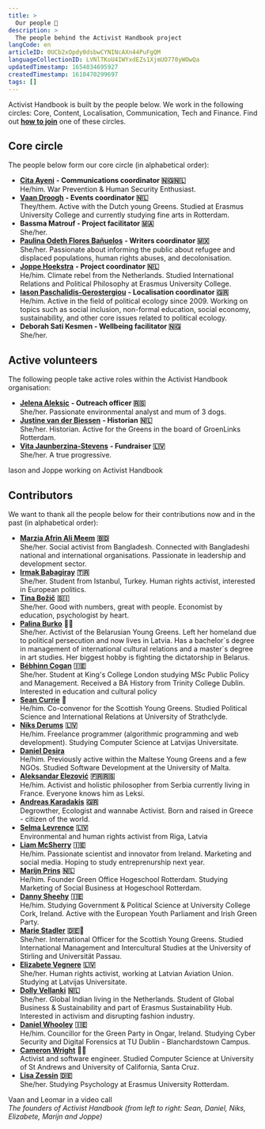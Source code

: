 ```yaml
---
title: >
  Our people 👋
description: >
  The people behind the Activist Handbook project
langCode: en
articleID: 0UCb2xOpdy0dsbwCYNINcAXn44PuFgQM
languageCollectionID: LVNlTKoU4IWYxdEZs1XjmUO770yWOwQa
updatedTimestamp: 1654034695927
createdTimestamp: 1610470299697
tags: []
---
```


Activist Handbook is built by the people below. We work in the following circles: Core, Content, Localisation, Communication, Tech and Finance. Find out [**how to join**](/join) one of these circles.

## Core circle

The people below form our core circle (in alphabetical order):

-   [**Cita Ayeni**](https://www.linkedin.com/in/cita-ayeni/) **- Communications coordinator 🇳🇬🇳🇱**  
    He/him. War Prevention & Human Security Enthusiast.
-   [**Vaan Droogh**](mailto:vaandroogh@gmail.com) **- Events coordinator 🇳🇱**  
    They/them. Active with the Dutch young Greens. Studied at Erasmus University College and currently studying fine arts in Rotterdam.
-   **Bassma Matrouf - Project facilitator 🇲🇦**  
    She/her.
-   [**Paulina Odeth Flores Bañuelos**](https://www.instagram.com/paulinaodeth/) **- Writers coordinator 🇲🇽**  
    She/her. Passionate about informing the public about refugee and displaced populations, human rights abuses, and decolonisation.
-   [**Joppe Hoekstra**](https://joppehoekstra.nl) **- Project coordinator 🇳🇱**  
    He/him. Climate rebel from the Netherlands. Studied International Relations and Political Philosophy at Erasmus University College.
-   [**Iason Paschalidis-Gerostergiou**](https://www.facebook.com/iason.paschalidisgerostergiou) **- Localisation coordinator 🇬🇷**  
    He/him. Active in the field of political ecology since 2009. Working on topics such as social inclusion, non-formal education, social economy, sustainability, and other core issues related to political ecology.
-   **Deborah Sati Kesmen - Wellbeing facilitator 🇳🇬**  
    She/her.

## Active volunteers

The following people take active roles within the Activist Handbook organisation:

-   [**Jelena Aleksic**](https://www.linkedin.com/in/jelena-aleksic-75680017a/) **- Outreach officer 🇷🇸**  
    She/her. Passionate environmental analyst and mum of 3 dogs.
-   [**Justine van der Biessen**](https://www.instagram.com/justinevdbiessen/) **- Historian** **🇳🇱**  
    She/her. Historian. Active for the Greens in the board of GroenLinks Rotterdam.
-   [**Vita Jaunberzina-Stevens**](https://www.facebook.com/snifflesnout) **- Fundraiser 🇱🇻**  
    She/her. A true progressive.

<div><figcaption>Iason and Joppe working on Activist Handbook</figcaption></div>

## Contributors

We want to thank all the people below for their contributions now and in the past (in alphabetical order):

-   [**Marzia Afrin Ali Meem**](https://www.linkedin.com/in/marzia-afrin-ali-meem-马丽芬-9889191a5/) **🇧🇩**  
    She/her. Social activist from Bangladesh. Connected with Bangladeshi national and international organisations. Passionate in leadership and development sector.
-   [**Irmak Babagiray**](https://www.instagram.com/irmakbabagirayy/) **🇹🇷**  
    She/her. Student from Istanbul, Turkey. Human rights activist, interested in European politics.
-   [**Tina Božič**](https://www.linkedin.com/in/tina-božič-65826586/) **🇸🇮**  
    She/her. Good with numbers, great with people. Economist by education, psychologist by heart.
-   [**Palina Burko**](https://www.instagram.com/polbrk/) 🏳️‍🌈  
    She/her. Activist of the Belarusian Young Greens. Left her homeland due to political persecution and now lives in Latvia. Has a bachelor\`s degree in management of international cultural relations and a master\`s degree in art studies. Her biggest hobby is fighting the dictatorship in Belarus.
-   [**Bébhinn Cogan**](https://www.linkedin.com/in/bébhinn-cogan-71757819a/) **🇮🇪**  
    She/her. Student at King's College London studying MSc Public Policy and Management. Received a BA History from Trinity College Dublin. Interested in education and cultural policy
-   [**Sean Currie**](https://twitter.com/seanpwcurrie) **🏴󠁧󠁢󠁳󠁣󠁴󠁿**  
    He/him. Co-convenor for the Scottish Young Greens. Studied Political Science and International Relations at University of Strathclyde.
-   [**Niks Derums**](https://www.facebook.com/niks.derums.7) **🇱🇻**  
    He/him. Freelance programmer (algorithmic programming and web development). Studying Computer Science at Latvijas Universitate.
-   [**Daniel Desira**](https://www.facebook.com/daniel.desira.739)  
    He/him. Previously active within the Maltese Young Greens and a few NGOs. Studied Software Development at the University of Malta.
-   [**Aleksandar Elezović**](https://www.instagram.com/theleksilijum/) **🇫🇷🇷🇸**  
    He/him. Activist and holistic philosopher from Serbia currently living in France. Everyone knows him as Leksi.
-   [**Andreas Karadakis**](https://www.linkedin.com/in/andreas-karadakis-a49931105/) **🇬🇷**  
    Degrowther, Ecologist and wannabe Activist. Born and raised in Greece - citizen of the world.
-   [**Selma Levrence**](https://twitter.com/selmuushh) **🇱🇻**  
    Environmental and human rights activist from Riga, Latvia
-   [**Liam McSherry**](https://www.linkedin.com/in/liam-mcsherry-7344771b6/) **🇮🇪**  
    He/him. Passionate scientist and innovator from Ireland. Marketing and social media. Hoping to study entreprenurship next year.
-   [**Marijn Prins**](https://www.facebook.com/profile.php?id=100013130268740) **🇳🇱**  
    He/him. Founder Green Office Hogeschool Rotterdam. Studying Marketing of Social Business at Hogeschool Rotterdam.
-   [**Danny Sheehy**](https://www.facebook.com/profile.php?id=100005358168040) **🇮🇪**  
    He/him. Studying Government & Political Science at University College Cork, Ireland. Active with the European Youth Parliament and Irish Green Party.
-   [**Marie Stadler**](https://twitter.com/MarieStadtler) **🇩🇪🏴󠁧󠁢󠁳󠁣󠁴󠁿**  
    She/her. International Officer for the Scottish Young Greens. Studied International Management and Intercultural Studies at the University of Stirling and Universität Passau.
-   [**Elizabete Vegnere**](https://www.facebook.com/elizabete.vegnere.5) **🇱🇻**  
    She/her. Human rights activist, working at Latvian Aviation Union. Studying at Latvijas Universitate.
-   [**Dolly Vellanki**](https://www.linkedin.com/in/darpana-vellanki/) **🇳🇱**  
    She/her. Global Indian living in the Netherlands. Student of Global Business & Sustainability and part of Erasmus Sustainability Hub. Interested in activism and disrupting fashion industry.
-   [**Daniel Whooley**](https://www.greenparty.ie/people/daniel-whooley/) **🇮🇪**  
    He/him. Councillor for the Green Party in Ongar, Ireland. Studying Cyber Security and Digital Forensics at TU Dublin - Blanchardstown Campus.
-   [**Cameron Wright**](https://wright.cam) 🏴󠁧󠁢󠁳󠁣󠁴󠁿🏴󠁧󠁢󠁥󠁮󠁧󠁿  
    Activist and software engineer. Studied Computer Science at University of St Andrews and University of California, Santa Cruz.
-   [**Lisa Zessin**](https://www.facebook.com/profile.php?id=100010413341399) **🇩🇪**  
    She/her. Studying Psychology at Erasmus University Rotterdam.

<div><figcaption>Vaan and Leomar in a video call</figcaption></div>

<div><figcaption><i>The founders of Activist Handbook (from left to right: Sean, Daniel, Niks, Elizabete, Marijn and Joppe)</i></figcaption></div>